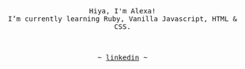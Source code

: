 <!-- Inspiration: https://github.com/owl4ce -->


<p align="center">
   <samp><br>
   Hiya, I'm Alexa!
   <br>
   I’m currently learning Ruby, Vanilla Javascript, HTML & CSS.<br>
   <br>
   </samp><br>
<p align="center"><samp> ~
   <a href="https://www.linkedin.com/in/alexa-yard-869b55233/">linkedin</a>
   ~ </samp><br><br>
   
</p>
</p>
